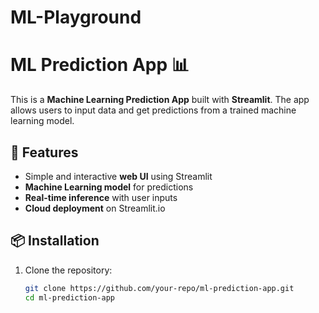 # ML-Playground
# ML Prediction App 📊  

This is a **Machine Learning Prediction App** built with **Streamlit**. The app allows users to input data and get predictions from a trained machine learning model.  

## 🚀 Features  
- Simple and interactive **web UI** using Streamlit  
- **Machine Learning model** for predictions  
- **Real-time inference** with user inputs  
- **Cloud deployment** on Streamlit.io  

## 📦 Installation  

1. Clone the repository:  
   ```bash
   git clone https://github.com/your-repo/ml-prediction-app.git
   cd ml-prediction-app

